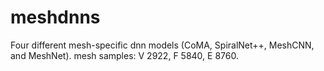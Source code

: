 # meshdnns
Four different mesh-specific dnn models (CoMA, SpiralNet++, MeshCNN, and MeshNet).
mesh samples: V 2922, F 5840, E 8760.
